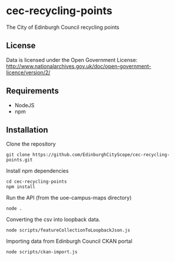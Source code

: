 # cec-recycling-points
The City of Edinburgh Council recycling points

## License

Data is licensed under the Open Government License: http://www.nationalarchives.gov.uk/doc/open-government-licence/version/2/

## Requirements

- NodeJS
- npm

## Installation

Clone the repository

```
git clone https://github.com/EdinburghCityScope/cec-recycling-points.git
```

Install npm dependencies

```
cd cec-recycling-points
npm install
```

Run the API (from the uoe-campus-maps directory)

```
node .
```

Converting the csv into loopback data.

```
node scripts/featureCollectionToLoopbackJson.js
```

Importing data from Edinburgh Council CKAN portal

```
node scripts/ckan-import.js
```
